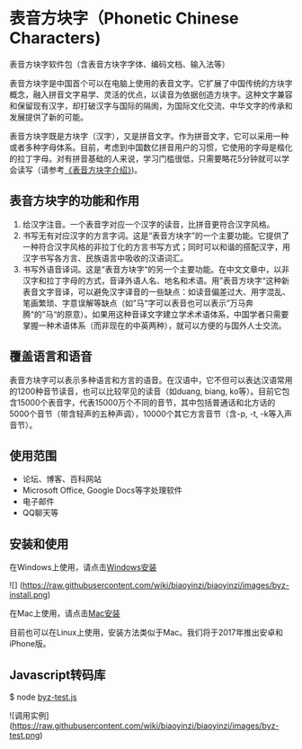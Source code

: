 # 表音方块字（Phonetic Chinese Characters)
表音方块字软件包（含表音方块字字体、编码文档、输入法等）

表音方块字是中国首个可以在电脑上使用的表音文字。它扩展了中国传统的方块字概念，融入拼音文字易学、灵活的优点，以读音为依据创造方块字。这种文字兼容和保留现有汉字，却打破汉字与国际的隔阂，为国际文化交流、中华文字的传承和发展提供了新的可能。

表音方块字既是方块字（汉字），又是拼音文字。作为拼音文字，它可以采用一种或者多种字母体系。目前，考虑到中国数亿拼音用户的习惯，它使用的字母是楷化的拉丁字母。对有拼音基础的人来说，学习门槛很低，只需要略花5分钟就可以学会读写（请参考[《表音方块字介绍》](http://blog.sina.com.cn/s/blog_141aa4e440102w31n.html))。

## 表音方块字的功能和作用
1. 给汉字注音。一个表音字对应一个汉字的读音，比拼音更符合汉字风格。
2. 书写无有对应汉字的方言字词。这是“表音方块字”的一个主要功能。它提供了一种符合汉字风格的非拉丁化的方言书写方式；同时可以和谐的搭配汉字，用汉字书写各方言、民族语言中吸收的汉语词汇。
3. 书写外语音译词。这是“表音方块字“的另一个主要功能。在中文文章中，以非汉字和拉丁字母的方式，音译外语人名、地名和术语。用”表音方块字“这种新表音文字音译，可以避免汉字译音的一些缺点：如读音偏差过大、用字混乱、笔画繁琐、字意误解等缺点（如”马“字可以表音也可以表示”万马奔腾“的”马“的原意）。如果用这种音译文字建立学术术语体系，中国学者只需要掌握一种术语体系（而非现在的中英两种），就可以方便的与国外人士交流。

## 覆盖语言和语音
表音方块字可以表示多种语言和方言的语音。在汉语中，它不但可以表达汉语常用的1200种音节读音，也可以比较罕见的读音（如duang, biang, ko等）。目前它包含15000个表音字，代表15000万个不同的音节，其中包括普通话和北方话的5000个音节（带含轻声的五种声调），10000个其它方言音节（含-p, -t, -k等入声音节）。

## 使用范围
* 论坛、博客、百科网站
* Microsoft Office, Google Docs等字处理软件
* 电子邮件
* QQ聊天等

## 安装和使用
在Windows上使用，请点击[Windows安装](https://github.com/biaoyinzi/biaoyinzi/wiki/Windows%E5%AD%97%E4%BD%93%E5%92%8C%E8%BE%93%E5%85%A5%E6%B3%95%E5%AE%89%E8%A3%85)

![]
(https://raw.githubusercontent.com/wiki/biaoyinzi/biaoyinzi/images/byz-install.png)

在Mac上使用，请点击[Mac安装](https://github.com/biaoyinzi/biaoyinzi/wiki/Mac%E5%AD%97%E4%BD%93%E5%92%8C%E8%BE%93%E5%85%A5%E6%B3%95%E5%AE%89%E8%A3%85)

目前也可以在Linux上使用，安装方法类似于Mac。我们将于2017年推出安卓和iPhone版。

## Javascript转码库
$ node [byz-test.js](https://github.com/biaoyinzi/biaoyinzi/blob/master/src/nodejs/byz-test.js)

![调用实例]
(https://raw.githubusercontent.com/wiki/biaoyinzi/biaoyinzi/images/byz-test.png)
